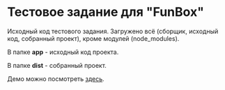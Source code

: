 # Тестовое задание для "FunBox"

Исходный код тестового задания. Загружено всё (сборщик, исходный код, собранный проект), кроме модулей (node_modules).

В папке **app** - исходный код проекта.

В папке **dist** - собранный проект.

Демо можно посмотреть [здесь](http://sneizdecker.github.io/funbox-test).
